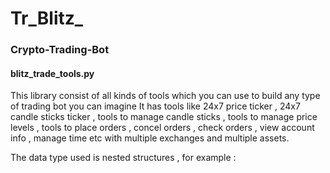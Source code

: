 #  Tr_Blitz_ 
### Crypto-Trading-Bot

#### blitz_trade_tools.py 

This library consist of all kinds of tools which you can use to build any type of trading bot you can imagine 
It has tools like 24x7 price ticker , 24x7 candle sticks ticker , tools to manage candle sticks , 
tools to manage price levels , tools to place orders , concel orders , check orders , view account info ,
manage time etc with multiple exchanges and multiple assets.

The data type used is nested structures , for example :

  
